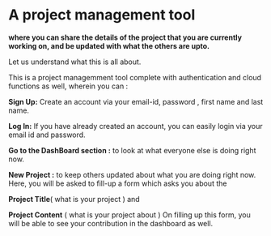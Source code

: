 # A project management tool

**where you can share the details of the project that you are currently working on, and be updated with what the others are upto.**

Let us understand what this is all about.

This is a project managemment tool complete with authentication and cloud functions as well, wherein you can :

**Sign Up:**
Create an account via your email-id, password , first name and last name.

**Log In:**
If you have already created an account, you can easily login via your email id and password.

**Go to the DashBoard section :**
to look at what everyone else is doing right now.

**New Project :**
to keep others updated about what you are doing right now.
Here, you will be asked to fill-up a form which asks you about the

**Project Title**( what is your project )
and

**Project Content** ( what is your project about )
On filling up this form, you will be able to see your contribution in the dashboard as well.
